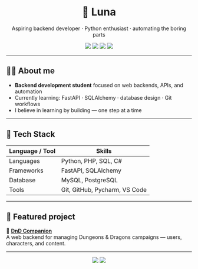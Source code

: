 <h1 align="center">🌙 Luna</h1>
<p align="center">
Aspiring backend developer · Python enthusiast · automating the boring parts
</p>

<p align="center">
  <img src="https://img.shields.io/badge/Python-3776AB?style=flat-square&logo=python&logoColor=white">
  <img src="https://img.shields.io/badge/FastAPI-009688?style=flat-square&logo=fastapi&logoColor=white">
  <img src="https://img.shields.io/badge/SQLAlchemy-004B6E?style=flat-square">
  <img src="https://img.shields.io/badge/Git-F05032?style=flat-square&logo=git&logoColor=white">
</p>

---

## 👩‍💻 About me

- **Backend development student** focused on web backends, APIs, and automation
- Currently learning: FastAPI · SQLAlchemy · database design · Git workflows
- I believe in learning by building — one step at a time

---

## 🚀 Tech Stack

| Language / Tool | Skills |
|-----------------|---------|
| Languages    | Python, PHP, SQL, C# |
| Frameworks   | FastAPI, SQLAlchemy |
| Database     | MySQL, PostgreSQL |
| Tools        | Git, GitHub, Pycharm, VS Code |

---

## 📂 Featured project

🎲 [**DnD Companion**](https://github.com/lunan0va/dnd-companion)  
A web backend for managing Dungeons & Dragons campaigns — users, characters, and content. 

---

<p align="center">
  <img src="https://komarev.com/ghpvc/?username=lunan0va&style=flat-square">
  <img src="https://img.shields.io/github/followers/lunan0va?label=Follow&style=flat-square">
</p>
